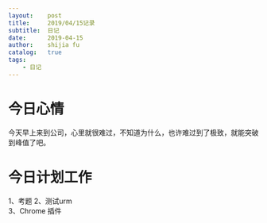 ```yaml
---
layout:    post
title:     2019/04/15记录
subtitle:  日记
date:      2019-04-15
author:    shijia fu
catalog:   true
tags:
    - 日记
---
```


# 今日心情    
今天早上来到公司，心里就很难过，不知道为什么，也许难过到了极致，就能突破到峰值了吧。   
# 今日计划工作    
1、考题
2、测试urm   
3、Chrome 插件    

